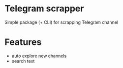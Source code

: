 # Telegram scrapper

Simple package (+ CLI) for scrapping Telegram channel

# Features

- auto explore new channels
- search text
